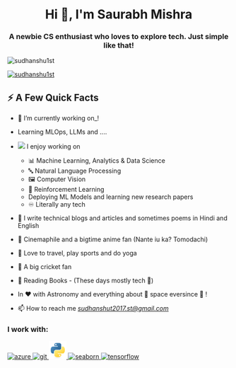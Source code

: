 
<h1 align="center">Hi 👋, I'm Saurabh Mishra </h1>
<h3 align="center"> A newbie CS enthusiast who loves to explore tech. Just simple like that!</h3>

<p align="left"> <img src="https://komarev.com/ghpvc/?username=sudhanshu1st&label=Profile%20views&color=0e75b6&style=flat" alt="sudhanshu1st" /> </p>

<p align="left"> <a href="https://github.com/ryo-ma/github-profile-trophy"><img src="https://github-profile-trophy.vercel.app/?username=sudhanshu1st" alt="sudhanshu1st" /></a> </p>

## ⚡ A Few Quick Facts

- 🔭 I’m currently working on_!
- Learning MLOps, LLMs and ....
- <img src="https://media.giphy.com/media/WUlplcMpOCEmTGBtBW/giphy.gif" width="30">  I enjoy working on
  - 📊 Machine Learning, Analytics & Data Science
  - 🔤 Natural Language Processing
  - 🖼 Computer Vision
  - 🤖 Reinforcement Learning
  - Deploying ML Models and learning new research papers 
  - ♾ Literally any tech 
- 📝 I write technical blogs and articles and sometimes poems in Hindi and English
- 🎥 Cinemaphile and a bigtime anime fan (Nante iu ka? Tomodachi)
- 👟 Love to travel, play sports and do yoga
- 🏏 A big cricket fan
- :book: Reading Books - (These days mostly tech :slightly_smiling_face:)
- I​n​ :heart: with Astronomy and everything about :milky_way: space eversince :baby: !

- 📫 How to reach me *sudhanshut2017.st@gmail.com*


<h3 align="left">I work with:</h3>
<p align="left"><a href="https://azure.microsoft.com/en-in/" target="_blank" rel="noreferrer"> <img src="https://www.vectorlogo.zone/logos/microsoft_azure/microsoft_azure-icon.svg" alt="azure" width="40" height="40"/> </a><a href="https://git-scm.com/" target="_blank" rel="noreferrer"> <img src="https://www.vectorlogo.zone/logos/git-scm/git-scm-icon.svg" alt="git" width="40" height="40"/> </a><a href="https://www.python.org" target="_blank" rel="noreferrer"> <img src="https://raw.githubusercontent.com/devicons/devicon/master/icons/python/python-original.svg" alt="python" width="40" height="40"/> </a> </a> <a href="https://seaborn.pydata.org/" target="_blank" rel="noreferrer"> <img src="https://seaborn.pydata.org/_images/logo-mark-lightbg.svg" alt="seaborn" width="40" height="40"/> </a> <a href="https://www.tensorflow.org" target="_blank" rel="noreferrer"> <img src="https://www.vectorlogo.zone/logos/tensorflow/tensorflow-icon.svg" alt="tensorflow" width="40" height="40"/> </a> </p>
